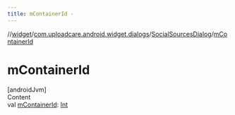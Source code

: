 ```yaml
---
title: mContainerId -
---
```

//[widget](../../index.md)/[com.uploadcare.android.widget.dialogs](../index.md)/[SocialSourcesDialog](index.md)/[mContainerId](m-container-id.md)



# mContainerId  
[androidJvm]  
Content  
val [mContainerId](m-container-id.md): [Int](https://kotlinlang.org/api/latest/jvm/stdlib/kotlin/-int/index.html)  




